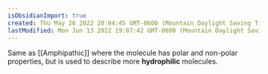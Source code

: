 ```yaml
---
isObsidianImport: true
created: Thu May 26 2022 20:04:45 GMT-0600 (Mountain Daylight Saving Time)
lastModified: Mon Jun 13 2022 19:07:42 GMT-0600 (Mountain Daylight Saving Time)
---
```

Same as [[Amphipathic]] where the molecule has polar and non-polar properties, but is used to describe more **hydrophilic** molecules.